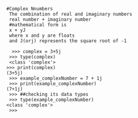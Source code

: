   
    #Complex Nnumbers
     The combination of real and imaginary numbers
     real number + imaginary number 
     #mathematical form is 
     x + yJ
     where x and y are floats
     and J(orj) represents the square root of -1
    
      >>> complex = 3+5j
     >>> type(complex)
     <class 'complex'>
    >>> print(complex)
    (3+5j)
     >>> example_complexNumber = 7 + 1j
     >>> print(example_complexNumber)
    (7+1j)
     >>> ##checking its data types
     >>> type(example_complexNumber)
    <class 'complex'>
     >>> 